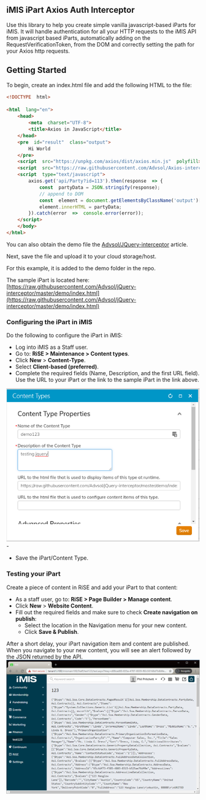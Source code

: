 ## iMIS iPart Axios Auth Interceptor

Use this library to help you create simple vanilla javascript-based iParts for iMIS.
It will handle authentication for all your HTTP requests to the iMIS API from javascript based iParts, automatically adding on the RequestVerificationToken, from the DOM and correctly setting the path for your Axios http requests.

## Getting Started

  

To begin, create an index.html file and add the following HTML to the file:

  
```html
<!DOCTYPE  html>

<html  lang="en">
	<head>
		<meta  charset="UTF-8">
		<title>Axios in JavaScript</title>
	</head>
	<pre  id="result"  class="output">
		Hi World
	</pre>
	<script  src="https://unpkg.com/axios/dist/axios.min.js"  polyfill></script>
	<script  src="https://raw.githubusercontent.com/Advsol/Axios-interceptor/master/buil/asi-axios-interceptor.min.js"  polyfill></script>
	<script  type="text/javascript">
		axios.get('api/Party?id=113').then(response  => {
			const  partyData = JSON.stringify(response);
			// append to DOM
			const  element = document.getElementsByClassName('output')[0];
			element.innerHTML = partyData;
		}).catch(error  =>  console.error(error));
	</script>
	</body> 
</html>
```
You can also obtain the demo file the [Advsol/JQuery-interceptor](https://github.com/Advsol/jQuery-interceptor/blob/master/demo/index.html) article.

Next, save the file and upload it to your cloud storage/host.  

For this example, it is added to the demo folder in the repo.

The sample iPart is located here:
[https://raw.githubusercontent.com/Advsol/jQuery-interceptor/master/demo/index.html](https://raw.githubusercontent.com/Advsol/jQuery-interceptor/master/demo/index.html)

### Configuring the iPart in iMIS
Do the following to configure the iPart in iMIS:
 - Log into iMIS as a Staff user.
 - Go to: **RiSE > Maintenance > Content types**.
 - Click **New** > **Content-Type**.
 - Select **Client-based (preferred)**.
 - Complete the required fields (Name, Description, and the first URL field). Use the URL to your iPart or the link to the sample iPart in the link above.
 
![content type screen shot](https://raw.githubusercontent.com/Advsol/jQuery-interceptor/master/images/content-type.PNG)
	 - 
 - Save the iPart/Content Type.

### Testing your iPart

Create a piece of content in RiSE and add your iPart to that content:

 - As a staff user, go to: **RiSE > Page Builder > Manage content**.
 - Click **New** > **Website Content**.
 - Fill out the required fields and make sure to check **Create navigation on publish**:
	 - Select the location in the Navigation menu for your new content.
	 - Click **Save & Publish**.
	 
After a short delay, your iPart navigation item and content are published. When you navigate to your new content, you will see an alert followed by the JSON returned by the API.
![sample ipart](https://raw.githubusercontent.com/Advsol/jQuery-interceptor/master/images/ipart-result.PNG)
